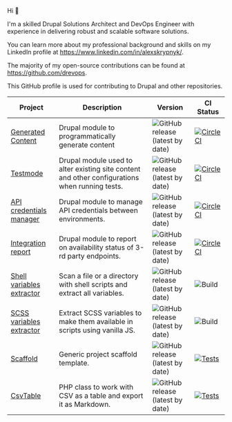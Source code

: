 Hi 👋

I'm a skilled Drupal Solutions Architect and DevOps Engineer with experience in delivering robust and scalable software solutions.

You can learn more about my professional background and skills on my LinkedIn profile at https://www.linkedin.com/in/alexskrypnyk/.

The majority of my open-source contributions can be found at https://github.com/drevops. 

This GitHub profile is used for contributing to Drupal and other repositories.


| Project | Description | Version | CI Status |
|---|---|---|---|
| [Generated Content](https://github.com/AlexSkrypnyk/generated_content) | Drupal module to programmatically generate content | ![GitHub release (latest by date)](https://img.shields.io/github/v/release/drevops/generated_content) | [![CircleCI](https://circleci.com/gh/AlexSkrypnyk/generated_content.svg?style=shield)](https://circleci.com/gh/AlexSkrypnyk/generated_content) |
| [Testmode](https://github.com/AlexSkrypnyk/testmode) | Drupal module used to alter existing site content and other configurations when running tests.  | ![GitHub release (latest by date)](https://img.shields.io/github/v/release/AlexSkrypnyk/testmode) | [![CircleCI](https://circleci.com/gh/AlexSkrypnyk/testmode.svg?style=shield)](https://circleci.com/gh/AlexSkrypnyk/testmode)|
| [API credentials manager](https://github.com/AlexSkrypnyk/acm) | Drupal module to manage API credentials between environments. | ![GitHub release (latest by date)](https://img.shields.io/github/v/release/AlexSkrypnyk/acm) | [![CircleCI](https://circleci.com/gh/AlexSkrypnyk/acm.svg?style=shield)](https://circleci.com/gh/AlexSkrypnyk/acm)|
| [Integration report](https://github.com/AlexSkrypnyk/integration_report) | Drupal module to report on availability status of 3-rd party endpoints. | ![GitHub release (latest by date)](https://img.shields.io/github/v/release/AlexSkrypnyk/integration_report) | [![CircleCI](https://circleci.com/gh/AlexSkrypnyk/integration_report.svg?style=shield)](https://circleci.com/gh/AlexSkrypnyk/integration_report)|
| [Shell variables extractor](https://github.com/AlexSkrypnyk/shell-variables-extractor) | Scan a file or a directory with shell scripts and extract all variables. | ![GitHub release (latest by date)](https://img.shields.io/github/v/release/AlexSkrypnyk/shell-variables-extractor) | ![Build](https://github.com/AlexSkrypnyk/shell-variables-extractor/actions/workflows/test.yml/badge.svg)|
| [SCSS variables extractor](https://github.com/AlexSkrypnyk/scss-variables-extractor) | Extract SCSS variables to make them available in scripts using vanilla JS. | ![GitHub release (latest by date)](https://img.shields.io/github/v/release/AlexSkrypnyk/scss-variables-extractor) | ![Build](https://github.com/AlexSkrypnyk/scss-variables-extractor/actions/workflows/main.yml/badge.svg)|
| [Scaffold](https://github.com/AlexSkrypnyk/scaffold) | Generic project scaffold template. | ![GitHub release (latest by date)](https://img.shields.io/github/v/release/AlexSkrypnyk/scaffold) | [![Tests](https://github.com/AlexSkrypnyk/scaffold/actions/workflows/test.yml/badge.svg)](https://github.com/AlexSkrypnyk/scaffold/actions/workflows/tests.yml)|
| [CsvTable](https://github.com/AlexSkrypnyk/CsvTable) | PHP class to work with CSV as a table and export it as Markdown. | ![GitHub release (latest by date)](https://img.shields.io/github/v/release/AlexSkrypnyk/CsvTable) | [![Tests](https://github.com/AlexSkrypnyk/CsvTable/actions/workflows/test.yml/badge.svg)](https://github.com/AlexSkrypnyk/CsvTable/actions/workflows/tests.yml)|
